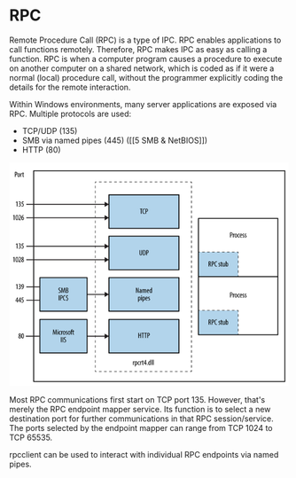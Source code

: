 # RPC
Remote Procedure Call (RPC) is a type of IPC. RPC enables applications to call functions remotely. Therefore, RPC makes IPC as easy as calling a function. RPC is when a computer program causes a procedure to execute on another computer on a shared network, which is coded as if it were a normal (local) procedure call, without the programmer explicitly coding the details for the remote interaction.

Within Windows environments, many server applications are exposed via RPC. Multiple protocols  are used:
* TCP/UDP (135)
* SMB via named pipes (445) ([[5 SMB & NetBIOS]])
* HTTP (80)

![KDC](../../00%20Extra/screens/rpc.png)

Most RPC communications first start on TCP port 135. However, that's merely the RPC endpoint mapper service. Its function is to select a new destination port for further communications in that RPC session/service. The ports selected by the endpoint mapper can range from TCP 1024 to TCP 65535.

rpcclient can be used to interact with individual RPC endpoints via named pipes.